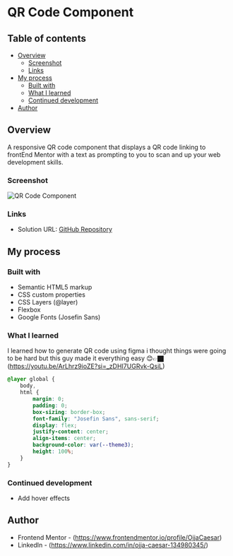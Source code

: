 # QR Code Component

## Table of contents

- [Overview](#overview)
  - [Screenshot](#screenshot)
  - [Links](#links)
- [My process](#my-process)
  - [Built with](#built-with)
  - [What I learned](#what-i-learned)
  - [Continued development](#continued-development)
- [Author](#author)

## Overview

A responsive QR code component that displays a QR code linking to frontEnd Mentor with a text as prompting to you to scan and up your web development skills.

### Screenshot

![QR Code Component](./img/connect%20to%20my%20linkedin.png)

### Links

- Solution URL: [GitHub Repository](https://github.com/yourusername/qr-code-component)

## My process

### Built with

- Semantic HTML5 markup
- CSS custom properties
- CSS Layers (@layer)
- Flexbox
- Google Fonts (Josefin Sans)

### What I learned

I learned how to generate QR code using figma i thought things were going to be hard but this guy made it everything easy 😊👉🏿 (https://youtu.be/ArLhrz9ioZE?si=_zDHI7UGRvk-QsiL)

```css layers
@layer global {
	body,
	html {
		margin: 0;
		padding: 0;
		box-sizing: border-box;
		font-family: "Josefin Sans", sans-serif;
		display: flex;
		justify-content: center;
		align-items: center;
		background-color: var(--theme3);
		height: 100%;
	}
}
```

### Continued development

- Add hover effects

## Author

- Frontend Mentor - (https://www.frontendmentor.io/profile/OjjaCaesar)
- LinkedIn - (https://www.linkedin.com/in/ojja-caesar-134980345/)
